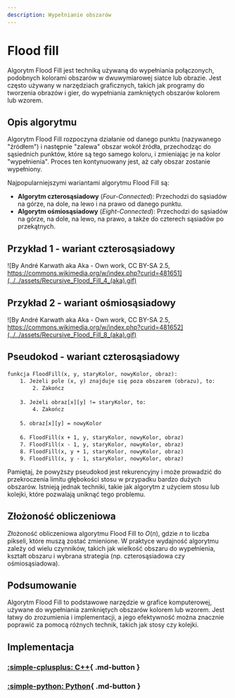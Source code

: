 ```yaml
---
description: Wypełnianie obszarów
---
```


# Flood fill

Algorytm Flood Fill jest techniką używaną do wypełniania połączonych, podobnych kolorami obszarów w dwuwymiarowej siatce lub obrazie. Jest często używany w narzędziach graficznych, takich jak programy do tworzenia obrazów i gier, do wypełniania zamkniętych obszarów kolorem lub wzorem.

## Opis algorytmu

Algorytm Flood Fill rozpoczyna działanie od danego punktu (nazywanego "źródłem") i następnie "zalewa" obszar wokół źródła, przechodząc do sąsiednich punktów, które są tego samego koloru, i zmieniając je na kolor "wypełnienia". Proces ten kontynuowany jest, aż cały obszar zostanie wypełniony.

Najpopularniejszymi wariantami algorytmu Flood Fill są:

- **Algorytm czterosąsiadowy** (*Four-Connected*): Przechodzi do sąsiadów na górze, na dole, na lewo i na prawo od danego punktu.
- **Algorytm ośmiosąsiadowy** (*Eight-Connected*): Przechodzi do sąsiadów na górze, na dole, na lewo, na prawo, a także do czterech sąsiadów po przekątnych.

## Przykład 1 - wariant czterosąsiadowy

![By André Karwath aka Aka - Own work, CC BY-SA 2.5, https://commons.wikimedia.org/w/index.php?curid=481651](../../assets/Recursive_Flood_Fill_4_(aka).gif)

## Przykład 2 - wariant ośmiosąsiadowy

![By André Karwath aka Aka - Own work, CC BY-SA 2.5, https://commons.wikimedia.org/w/index.php?curid=481652](../../assets/Recursive_Flood_Fill_8_(aka).gif)

## Pseudokod - wariant czterosąsiadowy

```
funkcja FloodFill(x, y, staryKolor, nowyKolor, obraz):
    1. Jeżeli pole (x, y) znajduje się poza obszarem (obrazu), to:
        2. Zakończ

    3. Jeżeli obraz[x][y] != staryKolor, to:
        4. Zakończ 

    5. obraz[x][y] = nowyKolor
    
    6. FloodFill(x + 1, y, staryKolor, nowyKolor, obraz)
    7. FloodFill(x - 1, y, staryKolor, nowyKolor, obraz)
    8. FloodFill(x, y + 1, staryKolor, nowyKolor, obraz)
    9. FloodFill(x, y - 1, staryKolor, nowyKolor, obraz)
```

Pamiętaj, że powyższy pseudokod jest rekurencyjny i może prowadzić do przekroczenia limitu głębokości stosu w przypadku bardzo dużych obszarów. Istnieją jednak techniki, takie jak algorytm z użyciem stosu lub kolejki, które pozwalają uniknąć tego problemu.

## Złożoność obliczeniowa

Złożoność obliczeniowa algorytmu Flood Fill to $O(n)$, gdzie $n$ to liczba pikseli, które muszą zostać zmienione. W praktyce wydajność algorytmu zależy od wielu czynników, takich jak wielkość obszaru do wypełnienia, kształt obszaru i wybrana strategia (np. czterosąsiadowa czy ośmiosąsiadowa).

## Podsumowanie

Algorytm Flood Fill to podstawowe narzędzie w grafice komputerowej, używane do wypełniania zamkniętych obszarów kolorem lub wzorem. Jest łatwy do zrozumienia i implementacji, a jego efektywność można znacznie poprawić za pomocą różnych technik, takich jak stosy czy kolejki.

## Implementacja

### [:simple-cplusplus: C++](../../programming/c++/algorithms/graphs/flood-fill.md){ .md-button }

### [:simple-python: Python](../../programming/python/algorithms/graphs/flood-fill.md){ .md-button }
